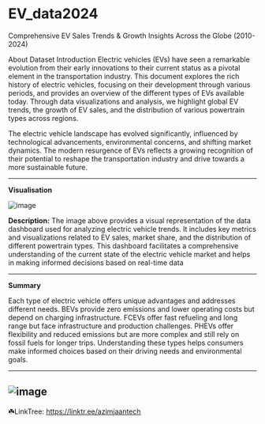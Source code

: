 # EV_data2024
Comprehensive EV Sales Trends &amp; Growth Insights Across the Globe (2010-2024)

About Dataset
Introduction
Electric vehicles (EVs) have seen a remarkable evolution from their early innovations to their current status as a pivotal element in the transportation industry. This document explores the rich history of electric vehicles, focusing on their development through various periods, and provides an overview of the different types of EVs available today. Through data visualizations and analysis, we highlight global EV trends, the growth of EV sales, and the distribution of various powertrain types across regions.

The electric vehicle landscape has evolved significantly, influenced by technological advancements, environmental concerns, and shifting market dynamics. The modern resurgence of EVs reflects a growing recognition of their potential to reshape the transportation industry and drive towards a more sustainable future.

--------
**Visualisation**

![image](https://github.com/user-attachments/assets/1488d0fb-4c4b-46df-b41e-5f7517d2711e)

**Description:**
The image above provides a visual representation of the data dashboard used for analyzing electric vehicle trends. It includes key metrics and visualizations related to EV sales, market share, and the distribution of different powertrain types. This dashboard facilitates a comprehensive understanding of the current state of the electric vehicle market and helps in making informed decisions based on real-time data

-----------
**Summary**

Each type of electric vehicle offers unique advantages and addresses different needs. BEVs provide zero emissions and lower operating costs but depend on charging infrastructure. FCEVs offer fast refueling and long range but face infrastructure and production challenges. PHEVs offer flexibility and reduced emissions but are more complex and still rely on fossil fuels for longer trips. Understanding these types helps consumers make informed choices based on their driving needs and environmental goals.

--------
![image](https://github.com/user-attachments/assets/610623a2-4266-424a-9353-7426334fe18f)
--------
☘️LinkTree: https://linktr.ee/azimjaantech
